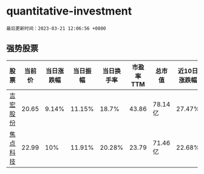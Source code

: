 # quantitative-investment

`最后更新时间：2023-03-21 12:06:56 +0800`

## 强势股票

|股票|当前价|当日涨跌幅|当日振幅|当日换手率|市盈率TTM|总市值|近10日涨跌幅|
|----|----|----|----|----|----|----|----|
|[吉宏股份](https://xueqiu.com/S/SZ002803)|20.65|9.14%|11.15%|18.7%|43.86|78.14亿|27.47%|
|[焦点科技](https://xueqiu.com/S/SZ002315)|22.99|10%|11.91%|20.28%|23.79|71.46亿|22.68%|

